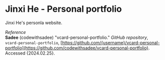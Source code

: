 # Jinxi He - Personal portfolio

Jinxi He's personla website.

*Reference*  
**Sadee** (codewithsadee) "vcard-personal-portfolio." *GitHub repository*, `vcard-personal-portfolio`, [https://github.com/{username}/vcard-personal-portfolio](https://github.com/codewithsadee/vcard-personal-portfolio). Accessed {2024.02.25}.

